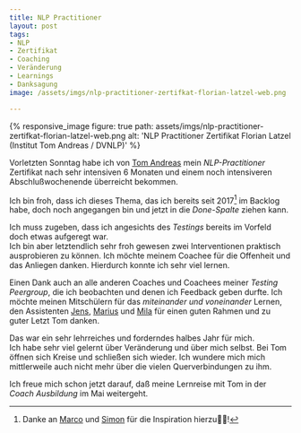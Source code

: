 ```yaml
---
title: NLP Practitioner
layout: post
tags:
- NLP
- Zertifikat
- Coaching
- Veränderung
- Learnings
- Danksagung
image: /assets/imgs/nlp-practitioner-zertifkat-florian-latzel-web.png

---
```

{% responsive_image figure: true
path: assets/imgs/nlp-practitioner-zertifkat-florian-latzel-web.png 
alt: 'NLP Practitioner Zertifikat Florian Latzel (Institut Tom Andreas / DVNLP)' %}

Vorletzten Sonntag habe ich von [Tom Andreas](https://www.tomandreas.de)
mein *NLP-Practitioner* Zertifikat nach sehr intensiven 6 Monaten 
und einem noch intensiveren Abschlußwochenende überreicht bekommen.

Ich bin froh, dass ich dieses Thema, 
das ich bereits seit 2017[^thx] im Backlog habe,
doch noch angegangen bin und jetzt in die *Done-Spalte* ziehen kann.<!--break-->

Ich muss zugeben, dass ich angesichts des *Testings*
bereits im Vorfeld doch etwas aufgeregt war.   
Ich bin aber letztendlich sehr froh gewesen 
zwei Interventionen praktisch ausprobieren zu können.
Ich möchte meinem Coachee für die Offenheit und das Anliegen danken. 
Hierdurch konnte ich sehr viel lernen.   

Einen Dank auch an alle anderen Coaches und Coachees meiner *Testing Peergroup*, 
die ich beobachten und denen ich Feedback geben durfte.
Ich möchte meinen Mitschülern für das *miteinander und voneinander* Lernen,
den Assistenten [Jens](https://www.linkedin.com/in/jens-dahlmann-1906b7215/), 
[Marius](https://www.xing.com/profile/Marius_Kathol/) 
und [Mila](https://www.xing.com/profile/Mila_Krause/) für einen guten Rahmen
und zu guter Letzt Tom danken.   

Das war ein sehr lehrreiches und forderndes halbes Jahr für mich.   
Ich habe sehr viel gelernt über Veränderung und über mich selbst.
Bei Tom öffnen sich Kreise und schließen sich wieder.
Ich wundere mich mich mittlerweile auch nicht mehr 
über die vielen Querverbindungen zu ihm.

Ich freue mich schon jetzt darauf, 
daß meine Lernreise mit Tom in der *Coach Ausbildung* im Mai weitergeht.

[^thx]: Danke an [Marco](https://www.linkedin.com/in/marco-fischer-07a830b4/) und [Simon](https://www.xing.com/profile/Simon_Klima/) für die Inspiration hierzu🙏🏻!






 







